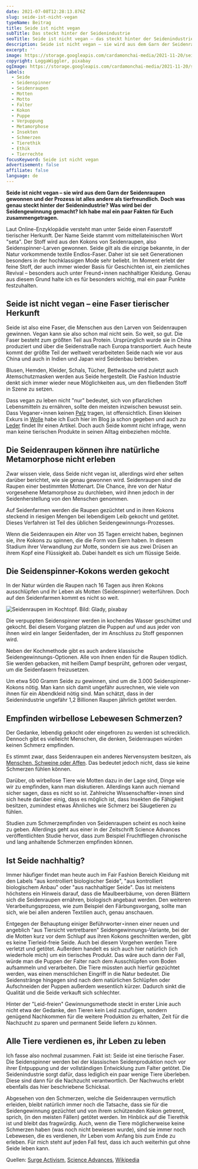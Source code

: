 ```yaml
---
date: 2021-07-08T12:28:13.876Z
slug: seide-ist-nicht-vegan
typeName: Beitrag
title: Seide ist nicht vegan
subTitle: Das steckt hinter der Seidenindustrie
seoTitle: Seide ist nicht vegan – das steckt hinter der Seidenindustrie
description: Seide ist nicht vegan – sie wird aus dem Garn der Seidenraupen gewonnen und der Prozess ist alles andere als tierfreundlich. Doch was genau steckt hinter der Seidenindustrie? Was wird bei der Seidengewinnung gemacht? Ich habe mal ein paar Fakten für Euch zusammengetragen.
excerpt: ''
image: https://storage.googleapis.com/cardamonchai-media/2021-11-20/seidenraupen-zucht-jpg-imagine-b8b8b8_8a8a88_1024_768/640.webp
copyright: LoggaWiggler, pixabay
ogImage: https://storage.googleapis.com/cardamonchai-media/2021-11-20/seidenraupen-zucht-fb-jpg-imagine-b8b8b8_91908d_1200_628/640.webp
labels:
  - Seide
  - Seidenspinner
  - Seidenraupen
  - Motten
  - Motto
  - Falter
  - Kokon
  - Puppe
  - Verpuppung
  - Metamorphose
  - Insekten
  - Schmerzen
  - Tierethik
  - Ethik
  - Tierrechte
focusKeyword: Seide ist nicht vegan
advertisement: false
affiliate: false
language: de
---
```


**Seide ist nicht vegan – sie wird aus dem Garn der Seidenraupen gewonnen und der Prozess ist alles andere als tierfreundlich. Doch was genau steckt hinter der Seidenindustrie? Was wird bei der Seidengewinnung gemacht? Ich habe mal ein paar Fakten für Euch zusammengetragen.**

Laut Online-Enzyklopädie versteht man unter Seide einen Faserstoff tierischer Herkunft. Der Name Seide stammt vom mittellateinischen Wort "seta". Der Stoff wird aus den Kokons von Seidenraupen, also Seidenspinner-Larven gewonnen. Seide gilt als die einzige bekannte, in der Natur vorkommende textile Endlos-Faser. Daher ist sie seit Generationen besonders in der hochklassigen Mode sehr beliebt. Im Moment erlebt der feine Stoff, der auch immer wieder Basis für Geschichten ist, ein ziemliches Revival – besonders auch unter Freund⋆innen nachhaltiger Kleidung. Genau aus diesem Grund halte ich es für besonders wichtig, mal ein paar Punkte festzuhalten.

## Seide ist nicht vegan – eine Faser tierischer Herkunft

Seide ist also eine Faser, die Menschen aus den Larven von Seidenraupen gewinnen. Vegan kann sie also schon mal nicht sein. So weit, so gut. Die Faser besteht zum größten Teil aus Protein. Ursprünglich wurde sie in China produziert und über die Seidenstraße nach Europa transportiert. Auch heute kommt der größte Teil der weltweit verarbeiteten Seide nach wie vor aus China und auch in Indien und Japan wird Seidenbau betrieben.

Blusen, Hemden, Kleider, Schals, Tücher, Bettwäsche und zuletzt auch Atemschutzmasken werden aus Seide hergestellt. Die Fashion Industrie denkt sich immer wieder neue Möglichkeiten aus, um den fließenden Stoff in Szene zu setzen.

Dass vegan zu leben nicht "nur" bedeutet, sich von pflanzlichen Lebensmitteln zu ernähren, sollte den meisten inzwischen bewusst sein. Dass Veganer⋆innen keinen [Pelz](/2014/11/fakepelz-echtpelz/) tragen, ist offensichtlich. Einen kleinen Exkurs in [Wolle](/2014/10/wolle-das-kann-doch-gar-nicht-so-schlimm-sein/) habe ich Euch hier im Blog ja schon gegeben und auch zu [Leder](/2020/07/leder-pelz/) findet Ihr einen Artikel. Doch auch Seide kommt nicht infrage, wenn man keine tierischen Produkte in seinen Alltag einbeziehen möchte.

## Die Seidenraupen können ihre natürliche Metamorphose nicht erleben

Zwar wissen viele, dass Seide nicht vegan ist, allerdings wird eher selten darüber berichtet, wie sie genau gewonnen wird. Seidenraupen sind die Raupen einer bestimmten Mottenart. Die Chance, ihre von der Natur vorgesehene Metamorphose zu durchleben, wird ihnen jedoch in der Seidenherstellung von den Menschen genommen.

Auf Seidenfarmen werden die Raupen gezüchtet und in ihren Kokons steckend in riesigen Mengen bei lebendigem Leib gekocht und getötet. Dieses Verfahren ist Teil des üblichen Seidengewinnungs-Prozesses.

Wenn die Seidenraupen ein Alter von 35 Tagen erreicht haben, beginnen sie, ihre Kokons zu spinnen, die die Form von Eiern haben. In diesem Stadium ihrer Verwandlung zur Motte, sondern sie aus zwei Drüsen an ihrem Kopf eine Flüssigkeit ab. Dabei handelt es sich um flüssige Seide.

## Die Seidenspinner-Kokons werden gekocht

In der Natur würden die Raupen nach 16 Tagen aus ihren Kokons ausschlüpfen und ihr Leben als Motten (Seidenspinner) weiterführen. Doch auf den Seidenfarmen kommt es nicht so weit.

![Seidenraupen im Kochtopf. Bild: Glady, pixabay](https://storage.googleapis.com/cardamonchai-media/2021-11-20/seidenraupen-kochtopf-jpg-imagine-a89878_998b6d_1024_768/640.webp 'Seidenraupen im Kochtopf. Bild: Glady, pixabay')

Die verpuppten Seidenspinner werden in kochendes Wasser geschüttet und gekocht. Bei diesem Vorgang platzen die Puppen auf und aus jeder von ihnen wird ein langer Seidenfaden, der im Anschluss zu Stoff gesponnen wird.

Neben der Kochmethode gibt es auch andere klassische Seidengewinnungs-Optionen. Alle von ihnen enden für die Raupen tödlich. Sie werden gebacken, mit heißem Dampf besprüht, gefroren oder vergast, um die Seidenfasern freizusetzen.

Um etwa 500 Gramm Seide zu gewinnen, sind um die 3.000 Seidenspinner-Kokons nötig. Man kann sich damit ungefähr ausrechnen, wie viele von ihnen für ein Abendkleid nötig sind. Man schätzt, dass in der Seidenindustrie ungefähr 1,2 Billionen Raupen jährlich getötet werden.

## Empfinden wirbellose Lebewesen Schmerzen?

Der Gedanke, lebendig gekocht oder eingefroren zu werden ist schrecklich. Dennoch gibt es vielleicht Menschen, die denken, Seidenraupen würden keinen Schmerz empfinden.

Es stimmt zwar, dass Seidenraupen ein anderes Nervensystem besitzen, als [Menschen, Schweine oder Affen](/2019/03/warum-wir-hunde-lieben-schweine-essen-und-kuehe-anziehen/). Das bedeutet jedoch nicht, dass sie keine Schmerzen fühlen können.

Darüber, ob wirbellose Tiere wie Motten dazu in der Lage sind, Dinge wie wir zu empfinden, kann man diskutieren. Allerdings kann auch niemand sicher sagen, dass es nicht so ist. Zahlreiche Wissenschaftler⋆innen sind sich heute darüber einig, dass es möglich ist, dass Insekten die Fähigkeit besitzen, zumindest etwas Ähnliches wie Schmerz bei Säugetieren zu fühlen.

Studien zum Schmerzempfinden von Seidenraupen scheint es noch keine zu geben. Allerdings geht aus einer in der Zeitschrift Science Advances veröffentlichten Studie hervor, dass zum Beispiel Fruchtfliegen chronische und lang anhaltende Schmerzen empfinden können.

## Ist Seide nachhaltig?

Immer häufiger findet man heute auch im Fair Fashion Bereich Kleidung mit den Labels "aus kontrolliert biologischer Seide", "aus kontrolliert biologischem Anbau" oder "aus nachhaltiger Seide". Das ist meistens höchstens ein Hinweis darauf, dass die Maulbeerbäume, von deren Blättern sich die Seidenraupen ernähren, biologisch angebaut werden. Den weiteren Verarbeitungsprozess, wie zum Beispiel den Färbungsvorgang, sollte man sich, wie bei allen anderen Textilien auch, genau anschauen.

Entgegen der Behauptung einiger Beführworter⋆innen einer neuen und angeblich "aus Tiersicht vertretbaren" Seidengewinnungs-Variante, bei der die Motten kurz vor dem Schlupf aus ihren Kokons geschnitten werden, gibt es keine Tierleid-freie Seide. Auch bei diesem Vorgehen werden Tiere verletzt und getötet. Außerdem handelt es sich auch hier natürlich (ich wiederhole mich) um ein tierisches Produkt. Das wäre auch dann der Fall, würde man die Puppen der Falter nach dem Ausschlüpfen vom Boden aufsammeln und verarbeiten. Die Tiere müssten auch hierfür gezüchtet werden, was einen menschlichen Eingriff in die Natur bedeutet. Die Seidenstränge hingegen sind nach dem natürlichen Schlüpfen oder Aufschneiden der Puppen außerdem wesentlich kürzer. Dadurch sinkt die Qualität und die Seide verkauft sich schlechter.

Hinter der "Leid-freien" Gewinnungsmethode steckt in erster Linie auch nicht etwa der Gedanke, den Tieren kein Leid zuzufügen, sondern genügend Nachkommen für die weitere Produktion zu erhalten, Zeit für die Nachzucht zu sparen und permanent Seide liefern zu können.

## Alle Tiere verdienen es, ihr Leben zu leben

Ich fasse also nochmal zusammen. Fakt ist: Seide ist eine tierische Faser. Die Seidenspinner werden bei der klassischen Seidenproduktion noch vor ihrer Entpuppung und der vollständigen Entwicklung zum Falter getötet. Die Seidenindustrie sorgt dafür, dass lediglich ein paar wenige Tiere überleben. Diese sind dann für die Nachzucht verantwortlich. Der Nachwuchs erlebt ebenfalls das hier beschriebene Schicksal.

Abgesehen von den Schmerzen, welche die Seidenraupen vermutlich erleiden, bleibt natürlich immer noch die Tatsache, dass sie für die Seidengewinnung gezüchtet und von ihrem schützenden Kokon getrennt, sprich, (in den meisten Fällen) getötet werden. Im Hinblick auf die Tierethik ist und bleibt das fragwürdig. Auch, wenn die Tiere möglicherweise keine Schmerzen haben (was noch nicht bewiesen wurde), sind sie immer noch Lebewesen, die es verdienen, ihr Leben vom Anfang bis zum Ende zu erleben. Für mich steht auf jeden Fall fest, dass ich auch weiterhin gut ohne Seide leben kann.

Quellen: [Surge Activism](https://www.surgeactivism.org/articles/why-isnt-silk-vegan-the-cruel-reality-of-the-industry?fbclid=IwAR3kbZMwBV94CFe4MhAkBa-EiExKXN8fDe5on3gYEyP4h2d3uCe24hNGEw8), [Science Advances](https://advances.sciencemag.org/content/5/7/eaaw4099), [Wikipedia](https://de.wikipedia.org/wiki/Seide)
